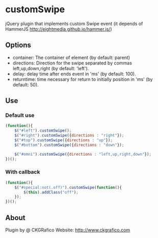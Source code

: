# customSwipe
jQuery plugin that implements custom Swipe event (it depends of HammerJS http://eightmedia.github.io/hammer.js/)

## Options
* container: The container of element (by default: parent)
* directions: Direction for the swipe separated by commas left,up,down,right (by default: 'left').
* delay: delay time after ends event in 'ms' (by default: 100).
* returntime:  time necessary for return to initially position in 'ms' (by default: 50).

## Use

### Default use
```javascript
(function(){
	$("#left").customSwipe();
	$("#right").customSwipe({directions : "right"});
	$("#top").customSwipe({directions : "up"});
	$("#bottom").customSwipe({directions : "down"});

	$("#omni").customSwipe({directions : "left,up,right,down"});
})();
```
### With callback
```javascript
(function(){
	$("#special:not(.off)").customSwipe(function(){
		$(this).addClass("off");
	});
})();
```

## About
Plugin by @ CKGRafico
Website: http://www.ckgrafico.com
